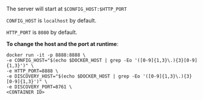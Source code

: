 The server will start at `$CONFIG_HOST:$HTTP_PORT`

`CONFIG_HOST` is `localhost` by default.

`HTTP_PORT` is `8080` by default.

**To change the host and the port at runtime**:
```
docker run -it -p 8888:8888 \
-e CONFIG_HOST="$(echo $DOCKER_HOST | grep -Eo '([0-9]{1,3}\.){3}[0-9]{1,3}')" \
-e HTTP_PORT=8888 \
-e DISCOVERY_HOST="$(echo $DOCKER_HOST | grep -Eo '([0-9]{1,3}\.){3}[0-9]{1,3}')" \
-e DISCOVERY_PORT=8761 \
<CONTAINER ID>
```
